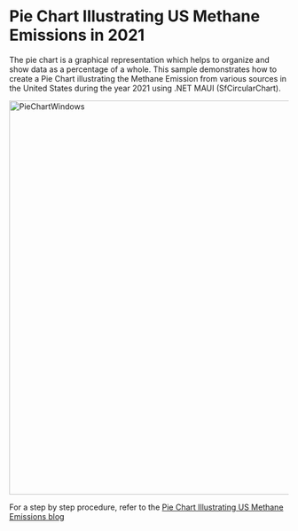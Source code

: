 # Pie Chart Illustrating US Methane Emissions in 2021
The pie chart is a graphical representation which helps to organize and show data as a percentage of a whole. This sample demonstrates how to create a Pie Chart illustrating the Methane Emission from various sources in the United States during the year 2021 using .NET MAUI (SfCircularChart).

<img width="710" alt="PieChartWindows" src="https://github.com/SyncfusionExamples/Creating-a-Pie-Chart-to-demonstrate-the-Share-of-Victims-by-Hate-Crime-Bias-Types/assets/105496706/0abb3459-826e-4423-8d95-e12d60ad65bd">


For a step by step procedure, refer to the [Pie Chart Illustrating US Methane Emissions blog]()
